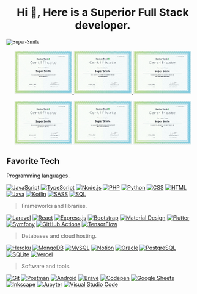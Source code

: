 <meta name="awesome-portfolio"/>
<meta title="awesome-portfolio"/>
<meta description="awesome-portfolio"/>

<meta name="portfolio"/>
<meta name="github"/>
<meta name="full-stack"/>

<h1 align="center">Hi 👋, Here is a Superior Full Stack developer.</h1>

<p align="left" style="font-family: Brush Script MT;"> <img src="https://komarev.com/ghpvc/?username=chinmay29hub&label=Profile%20views&color=0e75b6&style=flat" alt="Super-Smile" /> </p>
<p align="center" display="flex">
  <a href="https://www.hackerrank.com/certificates/b7e5141a4379">
    <img width="30%" src="hacker_react.png" />
  </a>
  <a href="https://www.hackerrank.com/certificates/d3440ebe068f">
    <img width="30%" src="hacker_angular.png" />
  </a>
   <a href="https://www.hackerrank.com/certificates/ae65195ac2b2">
    <img width="30%" src="hacker_api.png" />
  </a>
  
</p>
<p align="center" display="flex">
  <a href="https://www.hackerrank.com/certificates/1d20387fa74b">
    <img width="30%" src="hacker_js.PNG" />
  </a>
  <a href="https://www.hackerrank.com/certificates/7659741cfb58">
    <img width="30%" src="hacker_sql.png" />
  </a>
  <a href="https://www.hackerrank.com/certificates/ac2d8c948fdb">
    <img width="30%" src="hacker_css.PNG" />
  </a>
  
</p>



<!-- <p align="center">
  <a href="https://github.com/Super-Smile/github-readme-stats">
    <img
      height="150"
      src="https://github-readme-stats.vercel.app/api?username=Super-Smile&count_private=true&show_icons=true&custom_title=Super-Smile's%20Github%20Status&hide=issues"
    />
   </a>

  <a href="https://github.com/Super-Smile/github-readme-stats">
    <img
      height="150"
      src="https://github-readme-stats.vercel.app/api/top-langs/?username=Super-Smile&layout=compact" />
  </a>  
</p> -->
  
<h2 align="left" id="macropower-tech">Favorite Tech</h2>

> 

Programming languages.
<p>
  <a href="https://github.com/search?q=user%3Asenior-dev-1019+language%3Ajavascript"><img alt="JavaScript" src="https://img.shields.io/badge/JavaScript-F7DF1E.svg?logo=javascript&logoColor=black"></a>
    <a href="https://github.com/search?q=user%3Asenior-dev-1019+language%3AtypeScript"><img alt="TypeScript" src="https://img.shields.io/badge/TypeScript-007ACC.svg?logo=typescript&logoColor=white"></a>
    <a href="https://github.com/search?q=user%3Asenior-dev-1019+language%3Ajavascript"><img alt="Node.js" src="https://img.shields.io/badge/Node.js-43853D.svg?logo=node.js&logoColor=white"></a>
    <a href="https://github.com/search?q=user%3Asenior-dev-1019+language%3Aphp"><img alt="PHP" src="https://img.shields.io/badge/PHP-777BB4.svg?logo=php&logoColor=white"></a>
    <a href="https://github.com/search?q=user%3Asenior-dev-1019+language%3Apython"><img alt="Python" src="https://img.shields.io/badge/Python-14354C.svg?logo=python&logoColor=white"></a>
    <a href="https://github.com/search?q=user%3Asenior-dev-1019+language%3Acss"><img alt="CSS" src="https://img.shields.io/badge/CSS-1572B6.svg?logo=css3&logoColor=white"></a>
    <a href="https://github.com/search?q=user%3Asenior-dev-1019+language%3Ahtml"><img alt="HTML" src="https://img.shields.io/badge/HTML-E34F26.svg?logo=html5&logoColor=white"></a>
    <a href="https://github.com/search?q=user%3Asenior-dev-1019+language%3Ajava"><img alt="Java" src="https://img.shields.io/badge/Java-007396.svg?logo=java&logoColor=white"></a>
    <a href="https://github.com/search?q=user%3Asenior-dev-1019+language%3Akotlin"><img alt="Kotlin" src="https://img.shields.io/badge/Kotlin-0095D5.svg?logo=Kotlin&logoColor=white"></a>
    <a href="https://github.com/search?q=user%3Asenior-dev-1019+language%3Asass"><img alt="SASS" src="https://img.shields.io/badge/Sass-hotpink.svg?logo=SASS&logoColor=white"></a>
    <a href="https://github.com/search?q=user%3Asenior-dev-1019+language%3Asql"><img alt="SQL" src="https://custom-icon-badges.herokuapp.com/badge/SQL-025E8C.svg?logo=database&logoColor=white"></a>
</p>

> Frameworks and libraries.
<p>
    <a href="#"><img alt="Laravel" src="https://img.shields.io/badge/Laravel-404d59.svg?logo=laravel&logoColor=white"></a>
    <a href="#"><img alt="React" src="https://img.shields.io/badge/React-20232a.svg?logo=react&logoColor=%2361DAFB"></a>
    <a href="#"><img alt="Express.js" src="https://img.shields.io/badge/Express.js-404d59.svg?logo=express&logoColor=white"></a>
    <a href="#"><img alt="Bootstrap" src="https://img.shields.io/badge/Bootstrap-7952B3.svg?logo=bootstrap&logoColor=white"></a>
    <a href="#"><img alt="Material Design" src="https://img.shields.io/badge/Material%20Design-0081CB.svg?logo=material-design&logoColor=white"></a>
    <a href="#"><img alt="Flutter" src="https://img.shields.io/badge/Flutter-02569B.svg?logo=flutter&logoColor=white"></a>
    <a href="#"><img alt="Symfony" src="https://img.shields.io/badge/Symfony-111111.svg?logo=symfony&logoColor=white"></a>
    <a href="#"><img alt="GitHub Actions" src="https://img.shields.io/badge/GitHub%20Actions-2671E5.svg?logo=github%20actions&logoColor=white"></a>
    <a href="#"><img alt="TensorFlow" src="https://img.shields.io/badge/TensorFlow-FF6F00.svg?logo=TensorFlow&logoColor=white"></a>
    

> Databases and cloud hosting.
<p>
    <a href="#"><img alt="Heroku" src="https://img.shields.io/badge/Heroku-430098.svg?logo=heroku&logoColor=white"></a>
    <a href="#"><img alt="MongoDB" src ="https://img.shields.io/badge/MongoDB-4ea94b.svg?logo=mongodb&logoColor=white"></a>
    <a href="#"><img alt="MySQL" src="https://img.shields.io/badge/MySQL-00f.svg?logo=mysql&logoColor=white"></a>
    <a href="#"><img alt="Notion" src="https://img.shields.io/badge/Notion-010101.svg?logo=notion&logoColor=white"></a>
    <a href="#"><img alt="Oracle" src ="https://img.shields.io/badge/Oracle-F00000.svg?logo=oracle&logoColor=white"></a>
    <a href="#"><img alt="PostgreSQL" src ="https://img.shields.io/badge/PostgreSQL-316192.svg?logo=postgresql&logoColor=white"></a>
    <a href="#"><img alt="SQLite" src ="https://img.shields.io/badge/SQLite-07405e.svg?logo=sqlite&logoColor=white"></a>
    <a href="#"><img alt="Vercel" src="https://img.shields.io/badge/Vercel-000000.svg?logo=vercel&logoColor=white"></a>
</p>

> Software and tools.
<p>
    <a href="#"><img alt="Git" src="https://img.shields.io/badge/Git-F05033.svg?logo=git&logoColor=white"></a>
    <a href="#"><img alt="Postman" src="https://img.shields.io/badge/Postman-FF6C37?logo=postman&logoColor=white"></a>
    <a href="#"><img alt="Android" src="https://img.shields.io/badge/Android-3DDC84?logo=android&logoColor=white"></a>
    <a href="#"><img alt="Brave" src="https://img.shields.io/badge/-Brave-FB542B?logo=brave&logoColor=white"></a>
    <a href="#"><img alt="Codepen" src="https://img.shields.io/badge/Codepen-000000.svg?logo=codepen&logoColor=white"></a>
    <a href="#"><img alt="Google Sheets" src="https://img.shields.io/badge/Google%20Sheets-34A853.svg?logo=google%20sheets&logoColor=white"></a>
    <a href="#"><img alt="Inkscape" src="https://img.shields.io/badge/Inkscape-000000?logo=Inkscape&logoColor=white"></a>
    <a href="#"><img alt="Jupyter" src="https://img.shields.io/badge/Jupyter-F37626.svg?logo=Jupyter&logoColor=white"></a>
    <a href="#"><img alt="Visual Studio Code" src="https://img.shields.io/badge/Visual%20Studio%20Code-0078d7.svg?logo=visual-studio-code&logoColor=white"></a>
</p>

<br/>




